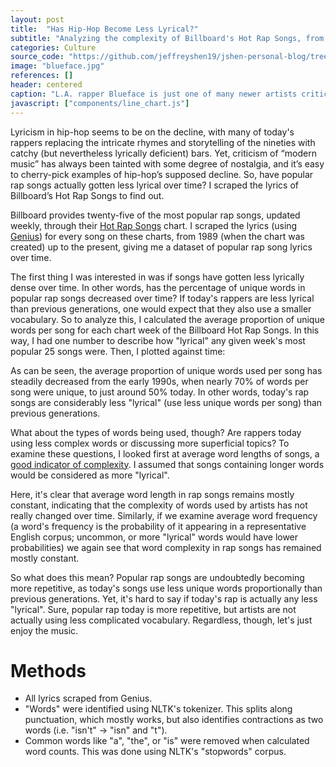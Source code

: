 ```yaml
---
layout: post
title:  "Has Hip-Hop Become Less Lyrical?"
subtitle: "Analyzing the complexity of Billboard's Hot Rap Songs, from 1989 - 2019"
categories: Culture
source_code: "https://github.com/jeffreyshen19/jshen-personal-blog/tree/master/_code/lyricism"
image: "blueface.jpg"
references: []
header: centered
caption: "L.A. rapper Blueface is just one of many newer artists criticized as lacking talent or lyricism."
javascript: ["components/line_chart.js"]
---
```


Lyricism in hip-hop seems to be on the decline, with many of today's rappers replacing the intricate rhymes and storytelling of the nineties with catchy (but nevertheless lyrically deficient) bars. Yet, criticism of “modern music” has always been tainted with some degree of nostalgia, and it’s easy to cherry-pick examples of hip-hop’s supposed decline. So, have popular rap songs actually gotten less lyrical over time? I scraped the lyrics of Billboard’s Hot Rap Songs to find out.  

Billboard provides twenty-five of the most popular rap songs, updated weekly, through their [Hot Rap Songs](https://www.billboard.com/charts/rap-song) chart. I scraped the lyrics (using [Genius](https://genius.com)) for every song on these charts, from 1989 (when the chart was created) up to the present, giving me a dataset of popular rap song lyrics over time.

The first thing I was interested in was if songs have gotten less lyrically dense over time. In other words, has the percentage of unique words in popular rap songs decreased over time? If today's rappers are less lyrical than previous generations, one would expect that they also use a smaller vocabulary. So to analyze this, I calculated the average proportion of unique words per song for each chart week of the Billboard Hot Rap Songs. In this way, I had one number to describe how "lyrical" any given week's most popular 25 songs were. Then, I plotted against time:

<div class = "line-chart" data-csv = "/data/lyricism/lyricalness.csv" data-xlabel = "Date" data-ylabel = "Avg. % of Unique Words" data-title = "Usage of Unique Words over Time" data-xcol = "date" data-ycols = "average_prop_unique_words" data-linelabels = "Average % of Unique Words" data-linecolors = "#6c5ce7"></div>

As can be seen, the average proportion of unique words used per song has steadily decreased from the early 1990s, when nearly 70% of words per song were unique, to just around 50% today. In other words, today's rap songs are considerably less "lyrical" (use less unique words per song) than previous generations.

What about the types of words being used, though? Are rappers today using less complex words or discussing more superficial topics? To examine these questions, I looked first at average word lengths of songs, a [good indicator of complexity](https://langcog.stanford.edu/papers_new/lewis-2015-underrev.pdf). I assumed that songs containing longer words would be considered as more "lyrical".

<div class = "line-chart" data-csv = "/data/lyricism/lyricalness.csv" data-xlabel = "Date" data-ylabel = "Avg. Word Length" data-title = "Average Word Length over Time" data-xcol = "date" data-ycols = "average_word_len" data-linelabels = "Average Word Length" data-linecolors = "#6c5ce7" data-height = "200"></div>

Here, it's clear that average word length in rap songs remains mostly constant, indicating that the complexity of words used by artists has not really changed over time. Similarly, if we examine average word frequency (a word's frequency is the probability of it appearing in a representative English corpus; uncommon, or more "lyrical" words would have lower probabilities) we again see that word complexity in rap songs has remained mostly constant.

<div class = "line-chart" data-csv = "/data/lyricism/lyricalness.csv" data-xlabel = "Date" data-ylabel = "Avg. Word Frequency" data-title = "Average Word Frequency over Time (Multiplied by 1,000)" data-xcol = "date" data-ycols = "average_word_freq" data-linelabels = "Average Word Frequency" data-linecolors = "#6c5ce7"></div>

So what does this mean? Popular rap songs are undoubtedly becoming more repetitive, as today's songs use less unique words proportionally than previous generations. Yet, it's hard to say if today's rap is actually any less "lyrical". Sure, popular rap today is more repetitive, but artists are not actually using less complicated vocabulary. Regardless, though, let's just enjoy the music.

# Methods

* All lyrics scraped from Genius.
* "Words" were identified using NLTK's tokenizer. This splits along punctuation, which mostly works, but also identifies contractions as two words (i.e. "isn't" → "isn" and "t").
* Common words like "a", "the", or "is" were removed when calculated word counts. This was done using NLTK's "stopwords" corpus.
